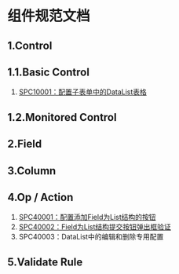 # 组件规范文档

## 1.Control

## 1.1.Basic Control

1. [SPC10001：配置子表单中的DataList表格](/engine/spec/component/control-datalist.md)

## 1.2.Monitored Control

## 2.Field

## 3.Column

## 4.Op / Action

1. [SPC40001：配置添加Field为List结构的按钮](op-fieldlist.md)
2. [SPC40002：Field为List结构提交按钮弹出框验证](op-fieldlistvalidate.md)
3. SPC40003：DataList中的编辑和删除专用配置

## 5.Validate Rule



